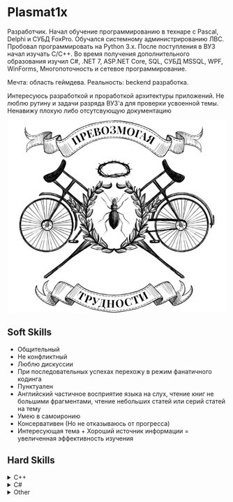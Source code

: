 # Plasmat1x

Разработчик. Начал обучение программированию в технаре с Pascal, Delphi и СУБД FoxPro. Обучался системному администрированию ЛВС.
Пробовал программировать на Python 3.x.
После поступления в ВУЗ начал изучать C/C++.
Во время получения дополнительного образования изучил C#, .NET 7, ASP.NET Core, SQL, СУБД MSSQL, WPF, WinForms, Многопоточность и сетевое программирование.

Мечта: область геймдева.
Реальность: beckend разработка.

Интересуюсь разработкой и проработкой архитектуры приложений.
Не люблю рутину и задачи разряда ВУЗ'а для проверки усвоенной темы.
Ненавижу плохую либо отсутсвующую документацию

![banner](Media/banner.jpg)

## Soft Skills

* Общительный
* Не конфликтный
* Люблю дискуссии
* При последовательных успехах перехожу в режим фанатичного кодинга
* Пунктуален
* Английский частичное восприятие языка на слух, чтение книг не большими фрагментами, чтение небольших статей или серий статей на тему
* Умею в самоиронию
* Консервативен (Но не отказываюсь от прогресса)
* Интересующая тема + Хороший источник информации = увеличенная эффективность изучения

## Hard Skills

<details>
  <summary>C++</summary>

* C++17
* SFML 2.5.1
* OpenGL 3.3+
* STL
* CMake
* Drear ImGui

</details>

<details>
    <summary>C#</summary>

* .NET 7/8
* EntityFrameworkCore
* WPF, WinForms
* ASP.NET Core (включая MVC)
* Multithreading
* Asynchronus
* LINQ
* Sockets
* Identity
* Razorpages

</details>

<details>
    <summary>Other</summary>

* UML
* SQL
* MSSQL
* JavaScript
* html + css
* Godot(.NET)
* Git

### Expirience && Education

| Дата                                                 | Место                                                                                                                                                                                                                                                                                                                                                                                                                                                                                                                                                                                                                                                                                                                                                                |
| -------------------------------------------------------- | ------------------------------------------------------------------------------------------------------------------------------------------------------------------------------------------------------------------------------------------------------------------------------------------------------------------------------------------------------------------------------------------------------------------------------------------------------------------------------------------------------------------------------------------------------------------------------------------------------------------------------------------------------------------------------------------------------------------------------------------------------------------------- |
| Сентябрь 2013 - Июнь 2017                    | Юргинский Технологический Колледж - Компьютерные сети                                                                                                                                                                                                                                                                                                                                                                                                                                                                                                                                                                                                                                                                      |
| Сентябрь 2017 - Май 2018                      | Томский государственный университет систем управления и радиоэлектроники - Систем управления, ФСУ, Программная инженерия                                                                                                                                                                                                                                                                                                                                                                                                                                                                                                                                         |
| Июнь 2020 - Сентябрь 2020                    | Филиал ФКУ Налог-Сервис ФНС в г. Томск<br />Администратор ПО и БД<br />Обязанности: Проведение планновых обновлений систем, обслуживание ПО и БД<br /><br />Применяемые навыки: Администрирование Oracle, Администрирование баз данных,Администрирование Linux, Администрирование серверов, Администрирование Windows, Системы виртуализации, Zabbix, Администрирование *nix, Системное администрирование, Информационная безопасность |
| Декабрь 2021 - по настоящее время | Компьютерная академия "TOP Academy" - Разработка программного обеспечения<br /><br />Улучшение навыки: C#, .NET, SQL, ООП, ASP.NET Core, Git, Entity framework, Windows Forms, WPF, Microsoft SQL, Identity, System programming, Network programming, html, css, js, Razorpages, ASP.Net core web API, ASP.Net core MVC<br />Достижения: см. Раздел Feedback                                                                                                                                                                                                                                                                                                                   |

### Feedback

<details>
    <summary>Show</summary>
<div _ngcontent-c19="" class="feedback-col grey-border"><!----><!----><div _ngcontent-c19="" class="list-reviews"><div _ngcontent-c19="" class="title-row"><div _ngcontent-c19="" class="title-comment"><!----><span _ngcontent-c19="">Лапшин Станислав Александрович (Язык сценариев JavaScript и библиотека jQuery)</span><!----></div><div _ngcontent-c19="" class="date-block"> 31.10.2023 </div></div><div _ngcontent-c19="" class="feedback-content"> на занятиях присутствует всегда, выполнены все работы, итоговый проект сдан </div></div>

---

<div _ngcontent-c19="" class="list-reviews"><div _ngcontent-c19="" class="title-row"><div _ngcontent-c19="" class="title-comment"><!----><span _ngcontent-c19="">Лапшин Станислав Александрович (Программа курса Разработка веб-приложений с использованием технологии ASP.NET Core)</span><!----></div><div _ngcontent-c19="" class="date-block"> 31.10.2023 </div></div><div _ngcontent-c19="" class="feedback-content"> всегда присутствует на всех занятиях, всегда активно участвует в проведении урока, все задания выполняются в срок </div></div>

---

<div _ngcontent-c19="" class="list-reviews"><div _ngcontent-c19="" class="title-row"><div _ngcontent-c19="" class="title-comment"><!----><span _ngcontent-c19="">Лапшин Станислав Александрович (Командный проект и управление программными проектами)</span><!----></div><div _ngcontent-c19="" class="date-block"> 11.09.2023 </div></div><div _ngcontent-c19="" class="feedback-content"> отлично проявил себя в командном проекте как лидер команды разработки, а также в координировании действий группы </div></div>

---

<div _ngcontent-c19="" class="list-reviews"><div _ngcontent-c19="" class="title-row"><div _ngcontent-c19="" class="title-comment"><!----><span _ngcontent-c19="">Лапшин Станислав Александрович (Разработка веб-страниц на языке разметки HTML5 с использованием каскадных таблиц стилей CSS3)</span><!----></div><div _ngcontent-c19="" class="date-block"> 11.09.2023 </div></div><div _ngcontent-c19="" class="feedback-content"> все получается отлично. за счет приобретенных знаний и навыков по прошлым темам, считаю, что новый курс пройдет достаточно легко </div></div>

---

<div _ngcontent-c19="" class="list-reviews"><div _ngcontent-c19="" class="title-row"><div _ngcontent-c19="" class="title-comment"><!----><span _ngcontent-c19="">Лапшин Станислав Александрович (Сетевое программирование)</span><!----></div><div _ngcontent-c19="" class="date-block"> 09.08.2023 </div></div><div _ngcontent-c19="" class="feedback-content"> ДЗ всегда сдаются, есть развитие во всех проектах, всегда старается придумать неординарное решение </div></div><div _ngcontent-c19="" class="list-reviews"><div _ngcontent-c19="" class="title-row">

---

<div _ngcontent-c19="" class="title-comment"><!----><span _ngcontent-c19="">Лапшин Станислав Александрович (Курсовой проект по .NET Framework)</span><!----></div><div _ngcontent-c19="" class="date-block"> 09.08.2023 </div></div><div _ngcontent-c19="" class="feedback-content"> большая вовлеченность в учебный процесс, все задания выполняются в срок, в домашних заданиях всегда предлагаются интересные способы решения задач, высокая активность на занятиях </div></div></div>

 большая вовлеченность в учебный процесс, все задания выполняются в срок, в домашних заданиях всегда предлагаются интересные способы решения задач, высокая активность на занятиях 

</details>

## Badges

[![cert_ico](Media/it-essentials.png)](https://www.credly.com/badges/5d6df47b-e8b6-41c7-bf06-330a3589ec6a/public_url)

### Hobbies, habits, tastes

<details>
    <summary>Show</summary>

    * Музыкальный вкус: Все что звучит мелодично залетает как дрова в топку от тяжолого метала до оркестровых композиций
    * Видео игры: Да
    * Настольные игры: Да
    * Чтение: Книги по предметным облостям с чем работаю
    * Люблю созерцать арты по любимым вселенным
    * Любимые вселеные: Молот войны 40000, Далекая далекая, эффект массы.
    * Аниме: Da
    * Фильмы: 50 на 50
    * Сериалы: скорей всего нет
    * Не люблю смартфоны

</details>
